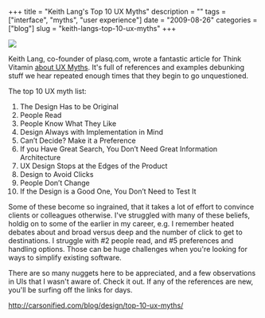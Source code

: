 +++
title = "Keith Lang's Top 10 UX Myths"
description = ""
tags = ["interface", "myths", "user experience"]
date = "2009-08-26"
categories = ["blog"]
slug = "keith-langs-top-10-ux-myths"
+++



  <div class="notebook-screenshot"><a href="http://carsonified.com/blog/design/top-10-ux-myths/"><img id='bluga-thumbnail-1877' class='bluga-thumbnail large' src='http://media.konigi.com/bluga/
wt4a95c2b02ba2f.jpg'/></a></div><p>Keith Lang, co-founder of plasq.com, wrote a fantastic article for Think Vitamin <a href="http://carsonified.com/blog/design/top-10-ux-myths/">about UX Myths</a>. It's full of references and examples debunking stuff we hear repeated enough times that they begin to go unquestioned.</p>
<p>The top 10 UX myth list:</p>
<ol>
<li>The Design Has to be Original</li>
<li>People Read</li>
<li>People Know What They Like</li>
<li>Design Always with Implementation in Mind</li>
<li>Can’t Decide? Make it a Preference</li>
<li>If you Have Great Search, You Don’t Need Great Information Architecture</li>
<li>UX Design Stops at the Edges of the Product</li>
<li>Design to Avoid Clicks</li>
<li>People Don’t Change</li>
<li>If the Design is a Good One, You Don’t Need to Test It</li>
</ol>
<p>Some of these become so ingrained, that it takes a lot of effort to convince clients or colleagues otherwise. I've struggled with many of these beliefs, holdig on to some of the earlier in my career, e.g. I remember heated debates about and broad versus deep and the number of click to get to destinations. I struggle with #2 people read, and #5 preferences and handling options. Those can be huge challenges when you're looking for ways to simplify existing software.</p>
<p>There are so many nuggets here to be appreciated, and a few observations in UIs that I wasn't aware of. Check it out. If any of the references are new, you'll be surfing off the links for days.</p>
    
  <a href="http://carsonified.com/blog/design/top-10-ux-myths/">http://carsonified.com/blog/design/top-10-ux-myths/</a>
